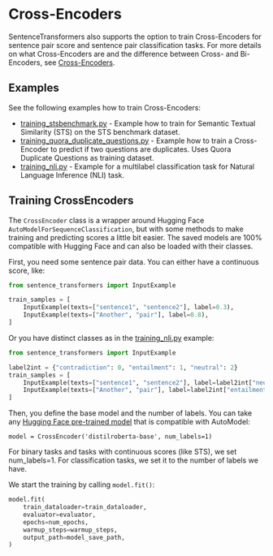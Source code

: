 # Cross-Encoders
SentenceTransformers also supports the option to train Cross-Encoders for sentence pair score and sentence pair classification tasks. For more details on what Cross-Encoders are and the difference between Cross- and Bi-Encoders, see [Cross-Encoders](../../applications/cross-encoder/README.md).

## Examples
See the following examples how to train Cross-Encoders:
- [training_stsbenchmark.py](training_stsbenchmark.py) - Example how to train for Semantic Textual Similarity (STS) on the STS benchmark dataset.
- [training_quora_duplicate_questions.py](training_quora_duplicate_questions.py) - Example how to train a Cross-Encoder to predict if two questions are duplicates. Uses Quora Duplicate Questions as training dataset.
- [training_nli.py](training_nli.py) - Example for a multilabel classification task for Natural Language Inference (NLI) task.

## Training CrossEncoders

The `CrossEncoder` class is a wrapper around Hugging Face `AutoModelForSequenceClassification`, but with some methods to make training and predicting scores a little bit easier. The saved models are 100% compatible with Hugging Face and can also be loaded with their classes.

First, you need some sentence pair data. You can either have a continuous score, like:
```python
from sentence_transformers import InputExample

train_samples = [
    InputExample(texts=["sentence1", "sentence2"], label=0.3),
    InputExample(texts=["Another", "pair"], label=0.8),
]
```

Or you have distinct classes as in the [training_nli.py](training_nli.py) example:
```python
from sentence_transformers import InputExample

label2int = {"contradiction": 0, "entailment": 1, "neutral": 2}
train_samples = [
    InputExample(texts=["sentence1", "sentence2"], label=label2int["neutral"]),
    InputExample(texts=["Another", "pair"], label=label2int["entailment"]),
]
```

Then, you define the base model and the number of labels. You can take any [Hugging Face pre-trained model](https://huggingface.co/transformers/pretrained_models.html) that is compatible with AutoModel:
```
model = CrossEncoder('distilroberta-base', num_labels=1)
```

For binary tasks and tasks with continuous scores (like STS), we set num_labels=1. For classification tasks, we set it to the number of labels we have.

We start the training by calling `model.fit()`:
```python
model.fit(
    train_dataloader=train_dataloader,
    evaluator=evaluator,
    epochs=num_epochs,
    warmup_steps=warmup_steps,
    output_path=model_save_path,
)
```



